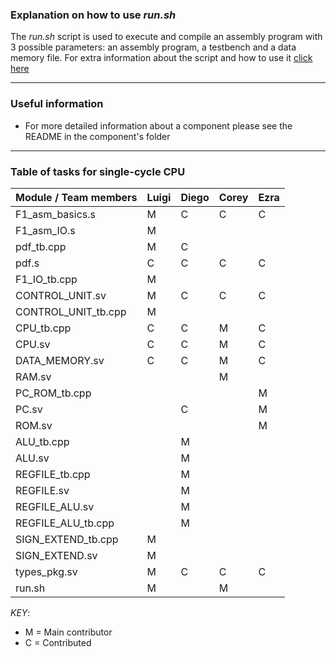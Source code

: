 ### **Explanation on how to use _run.sh_**
The _run.sh_ script is used to execute and compile an assembly program with 3 possible parameters: an assembly program, a testbench and a data memory file. For extra information about the script and how to use it [click here](https://github.com/EIE2-IAC-Labs/iac-riscv-cw-5/tree/develop#readme)

---

### **Useful information**

* For more detailed information about a component please see the README in the component's folder 

---
### **Table of tasks for single-cycle CPU**

| Module / Team members 	| Luigi 	| Diego 	| Corey 	| Ezra 	|
|-----------------------	|-------	|-------	|-------	|------	|
| F1_asm_basics.s       	| M     	| C     	| C     	| C    	|
| F1_asm_IO.s           	| M     	|       	|       	|      	|
| pdf_tb.cpp            	| M     	| C     	|       	|      	|
| pdf.s                 	| C     	| C     	| C     	| C    	|
| F1_IO_tb.cpp          	| M     	|       	|       	|      	|
| CONTROL_UNIT.sv       	| M     	| C     	| C     	| C    	|
| CONTROL_UNIT_tb.cpp   	| M     	|       	|       	|      	|
| CPU_tb.cpp            	| C     	| C     	| M     	| C    	|
| CPU.sv                	| C     	| C     	| M     	| C    	|
| DATA_MEMORY.sv        	| C     	| C     	| M     	| C    	|
| RAM.sv                	|       	|       	| M     	|      	|
| PC_ROM_tb.cpp         	|       	|       	|       	| M    	|
| PC.sv                 	|       	| C     	|       	| M    	|
| ROM.sv                	|       	|       	|       	| M    	|
| ALU_tb.cpp            	|       	| M     	|       	|      	|
| ALU.sv                	|       	| M     	|       	|      	|
| REGFILE_tb.cpp        	|       	| M     	|       	|      	|
| REGFILE.sv            	|       	| M     	|       	|      	|
| REGFILE_ALU.sv        	|       	| M     	|       	|      	|
| REGFILE_ALU_tb.cpp    	|       	| M     	|       	|      	|
| SIGN_EXTEND_tb.cpp    	| M     	|       	|       	|      	|
| SIGN_EXTEND.sv        	| M     	|       	|       	|      	|
| types_pkg.sv          	| M     	| C     	| C     	| C    	|
| run.sh                	| M     	|       	| M     	|      	|

*KEY*: 
  * M = Main contributor
  * C = Contributed

